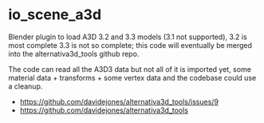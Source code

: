 # io_scene_a3d
Blender plugin to load A3D 3.2 and 3.3 models (3.1 not supported), 3.2 is most complete 3.3 is not so complete; this code will eventually be merged into the alternativa3d_tools github repo.

The code can read all the A3D3 data but not all of it is imported yet, some material data + transforms + some vertex data and the codebase could use a cleanup.

- https://github.com/davidejones/alternativa3d_tools/issues/9
- https://github.com/davidejones/alternativa3d_tools